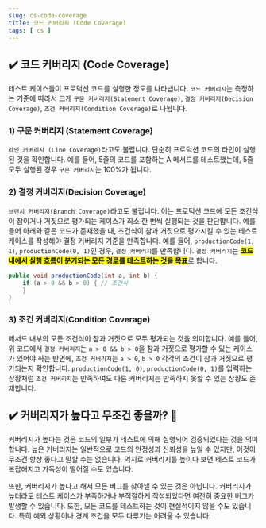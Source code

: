 ```yaml
---
slug: cs-code-coverage
title: 코드 커버리지 (Code Coverage)
tags: [ cs ]
---
```


## ✔️ 코드 커버리지 (Code Coverage)
테스트 케이스들이 프로덕션 코드를 실행한 정도를 나타냅니다.
`코드 커버리지`는 측정하는 기준에 따라서 크게 `구문 커버리지(Statement Coverage)`, `결정 커버리지(Decision Coverage)`, `조건 커버리지(Condition Coverage)`로 나뉩니다.

### 1) 구문 커버리지 (Statement Coverage)
`라인 커버리지 (Line Coverage)`라고도 불립니다. 단순히 프로덕션 코드의 라인이 실행된 것을 확인합니다. 예를 들어, 5줄의 코드를 포함하는 A 메서드를 테스트했는데, 5줄 모두 실행된 경우 `구문 커버리지`는 100%가 됩니다.

### 2) 결정 커버리지(Decision Coverage)
`브랜치 커버리지(Branch Coverage)`라고도 불립니다. 이는 프로덕션 코드에 모든 조건식이 참이거나 거짓으로 평가되는 케이스가 최소 한 번씩 실행되는 것을 판단합니다. 예를 들어 아래와 같은 코드가 존재했을 때, 조건식이 참과 거짓으로 평가시킬 수 있는 테스트 케이스를 작성해야 결정 커버리지 기준을 만족합니다. 예를 들어, `productionCode(1, 1)`, `productionCode(0, 1)`인 경우, `결정 커버리지`를 만족합니다. `결정 커버리지`는 <mark>**코드 내에서 실행 흐름이 분기되는 모든 경로를 테스트하는 것을 목표**</mark>로 합니다.
```java
public void productionCode(int a, int b) {
    if (a > 0 && b > 0) { // 조건식
    }
}
```

### 3) 조건 커버리지(Condition Coverage)
메서드 내부의 모든 조건식이 참과 거짓으로 모두 평가되는 것을 의미합니다. 예를 들어, 위 코드에서 `결정 커버리지`는 `a > 0 && b > 0`을 참과 거짓으로 평가할 수 있는 케이스가 있어야 하는 반면에, `조건 커버리지`는 `a > 0`, `b > 0` 각각의 조건이 참과 거짓으로 평가되는지 확인합니다. `productionCode(1, 0)`, `productionCode(0, 1)`를 입력하는 상황처럼 `조건 커버리지`는 만족하여도 다른 커버리지는 만족하지 못할 수 있는 상황도 존재합니다.

## ✔️ 커버리지가 높다고 무조건 좋을까? 🤔
커버리지가 높다는 것은 코드의 일부가 테스트에 의해 실행되어 검증되었다는 것을 의미합니다. 높은 커버리지는 일반적으로 코드의 안정성과 신뢰성을 높일 수 있지만, 이것이 무조건 항상 좋다고 말할 수는 없습니다.
억지로 커버리지를 높이다 보면 테스트 코드가 복잡해지고 가독성이 떨어질 수도 있습니다.

또한, 커버리지가 높다고 해서 모든 버그를 찾아낼 수 있는 것은 아닙니다. 커버리지가 높더라도 테스트 케이스가 부족하거나 부적절하게 작성되었다면 여전히 중요한 버그가 발생할 수 있습니다. 또한, 모든 코드를 테스트하는 것이 현실적이지 않을 수도 있습니다. 특히 예외 상황이나 경계 조건을 모두 다루기는 어려울 수 있습니다.